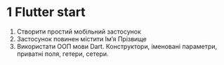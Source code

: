 # 1 Flutter start

1. Створити простий мобільний застосунок 
2. Застосунок повинен містити Ім’я Прізвище 
3. Використати ООП мови Dart. Конструктори, іменовані параметри, приватні поля, гетери, сетери.